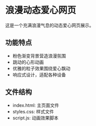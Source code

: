 # 浪漫动态爱心网页

这是一个充满浪漫气息的动态爱心网页展示。

## 功能特点
- 粉色渐变背景营造浪漫氛围
- 跳动的心形动画
- 优雅的粒子效果围绕爱心飘动
- 响应式设计，适配各种设备

## 文件结构
- index.html: 主页面文件
- styles.css: 样式文件
- script.js: 动画效果脚本 